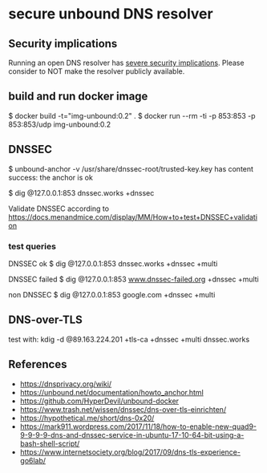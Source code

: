 # secure unbound DNS resolver

## Security implications

Running an open DNS resolver has [severe security implications](https://www.tripwire.com/state-of-security/security-data-protection/cyber-security/dns-amplification-protecting-unrestricted-open-dns-resolvers/). Please consider to NOT make the resolver publicly available.

## build and run docker image
$ docker build -t="img-unbound:0.2" .
$ docker run --rm -ti -p 853:853 -p 853:853/udp img-unbound:0.2

## DNSSEC
$ unbound-anchor -v
 /usr/share/dnssec-root/trusted-key.key has content
 success: the anchor is ok

$ dig @127.0.0.1:853 dnssec.works +dnssec

Validate DNSSEC according to https://docs.menandmice.com/display/MM/How+to+test+DNSSEC+validation
 
### test queries

DNSSEC ok
    $ dig @127.0.0.1:853 dnssec.works +dnssec +multi

DNSSEC failed
    $ dig @127.0.0.1:853 www.dnssec-failed.org +dnssec +multi

non DNSSEC
    $ dig @127.0.0.1:853 google.com +dnssec +multi

## DNS-over-TLS

test with:
    kdig -d @89.163.224.201 +tls-ca +dnssec +multi dnssec.works
    
## References
* https://dnsprivacy.org/wiki/
* https://unbound.net/documentation/howto_anchor.html
* https://github.com/HyperDevil/unbound-docker
* https://www.trash.net/wissen/dnssec/dns-over-tls-einrichten/
* https://hypothetical.me/short/dns-0x20/
* https://mark911.wordpress.com/2017/11/18/how-to-enable-new-quad9-9-9-9-9-dns-and-dnssec-service-in-ubuntu-17-10-64-bit-using-a-bash-shell-script/
* https://www.internetsociety.org/blog/2017/09/dns-tls-experience-go6lab/
